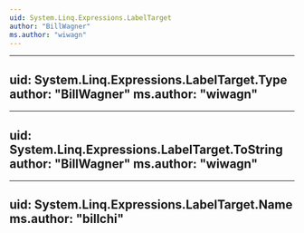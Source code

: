 ```yaml
---
uid: System.Linq.Expressions.LabelTarget
author: "BillWagner"
ms.author: "wiwagn"
---
```


---
uid: System.Linq.Expressions.LabelTarget.Type
author: "BillWagner"
ms.author: "wiwagn"
---

---
uid: System.Linq.Expressions.LabelTarget.ToString
author: "BillWagner"
ms.author: "wiwagn"
---

---
uid: System.Linq.Expressions.LabelTarget.Name
ms.author: "billchi"
---
